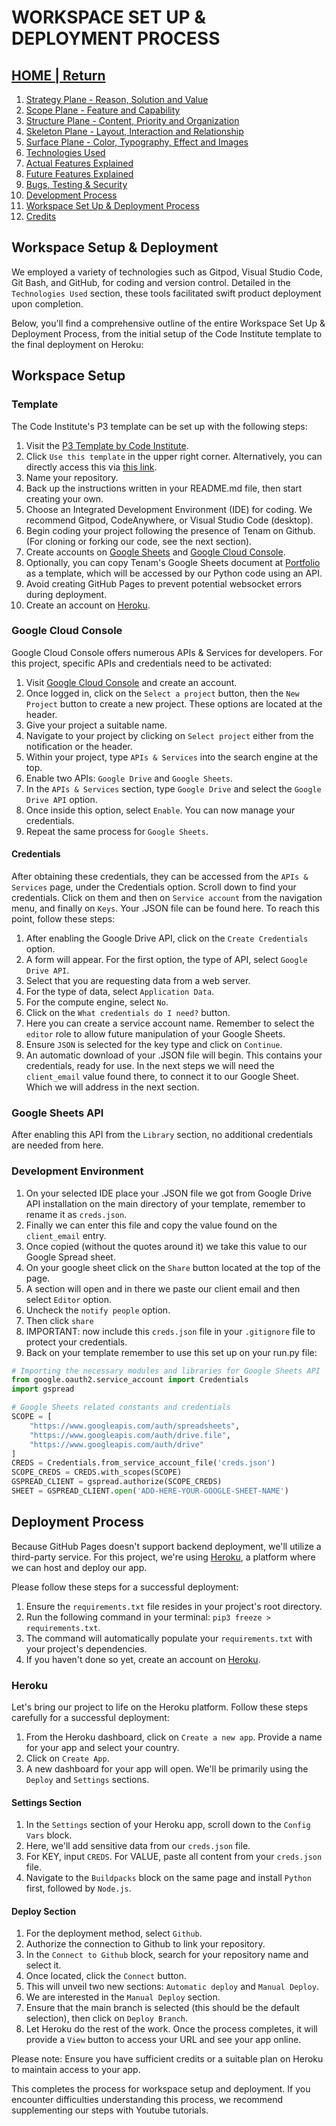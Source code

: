 # WORKSPACE SET UP & DEPLOYMENT PROCESS

## [HOME | Return](https://github.com/plexoio/tenam/blob/main/README.md)

1. [Strategy Plane - Reason, Solution and Value](https://github.com/plexoio/tenam/blob/main/documentation/assets/readme/strategy.md)
2. [Scope Plane - Feature and Capability](https://github.com/plexoio/tenam/blob/main/documentation/assets/readme/scope.md)
3. [Structure Plane - Content, Priority and Organization](https://github.com/plexoio/tenam/blob/main/documentation/assets/readme/structure.md)
4. [Skeleton Plane - Layout, Interaction and Relationship](https://github.com/plexoio/tenam/blob/main/documentation/assets/readme/skeleton.md)
5. [Surface Plane - Color, Typography, Effect and Images](https://github.com/plexoio/tenam/blob/main/documentation/assets/readme/surface.md)
6. [Technologies Used](https://github.com/plexoio/tenam/blob/main/documentation/assets/readme/technologies.md)
7. [Actual Features Explained](https://github.com/plexoio/tenam/blob/main/documentation/assets/readme/actual_features.md)
8. [Future Features Explained](https://github.com/plexoio/tenam/blob/main/documentation/assets/readme/future_features.md)
9. [Bugs, Testing & Security](https://github.com/plexoio/tenam/blob/main/documentation/assets/readme/bugs_testing.md)
10. [Development Process](https://github.com/plexoio/tenam/blob/main/documentation/assets/readme/development.md)
11. [Workspace Set Up & Deployment Process](https://github.com/plexoio/tenam/blob/main/documentation/assets/readme/deployment.md)
12. [Credits](https://github.com/plexoio/tenam/blob/main/documentation/assets/readme/credits.md)

## Workspace Setup & Deployment

We employed a variety of technologies such as Gitpod, Visual Studio Code, Git Bash, and GitHub, for coding and version control. Detailed in the `Technologies Used` section, these tools facilitated swift product deployment upon completion.

Below, you'll find a comprehensive outline of the entire Workspace Set Up & Deployment Process, from the initial setup of the Code Institute template to the final deployment on Heroku:

## Workspace Setup

### Template

The Code Institute's P3 template can be set up with the following steps:

1. Visit the [P3 Template by Code Institute](https://github.com/Code-Institute-Org/p3-template).
2. Click `Use this template` in the upper right corner. Alternatively, you can directly access this via [this link](https://github.com/Code-Institute-Org/p3-template/generate).
3. Name your repository.
4. Back up the instructions written in your README.md file, then start creating your own.
5. Choose an Integrated Development Environment (IDE) for coding. We recommend Gitpod, CodeAnywhere, or Visual Studio Code (desktop).
6. Begin coding your project following the presence of Tenam on Github. (For cloning or forking our code, see the next section).
7. Create accounts on [Google Sheets](https://www.google.com/sheets/about/) and [Google Cloud Console](https://console.cloud.google.com/).
8. Optionally, you can copy Tenam's Google Sheets document at [Portfolio](https://docs.google.com/spreadsheets/d/1IEaXqnPewHWOS8JB6kf074AWygVKgqplSE1WjHs-T28/edit?usp=sharing) as a template, which will be accessed by our Python code using an API.
9. Avoid creating GitHub Pages to prevent potential websocket errors during deployment.
10. Create an account on [Heroku](https://heroku.com).

### Google Cloud Console

Google Cloud Console offers numerous APIs & Services for developers. For this project, specific APIs and credentials need to be activated:

1. Visit [Google Cloud Console](https://console.cloud.google.com/) and create an account.
2. Once logged in, click on the `Select a project` button, then the `New Project` button to create a new project. These options are located at the header.
3. Give your project a suitable name.
4. Navigate to your project by clicking on `Select project` either from the notification or the header.
5. Within your project, type `APIs & Services` into the search engine at the top.
6. Enable two APIs: `Google Drive` and `Google Sheets`.
7. In the `APIs & Services` section, type `Google Drive` and select the `Google Drive API` option.
8. Once inside this option, select `Enable`. You can now manage your credentials.
9. Repeat the same process for `Google Sheets`.

#### Credentials

After obtaining these credentials, they can be accessed from the `APIs & Services` page, under the Credentials option. Scroll down to find your credentials. Click on them and then on `Service account` from the navigation menu, and finally on `Keys`. Your .JSON file can be found here. To reach this point, follow these steps:

1. After enabling the Google Drive API, click on the `Create Credentials` option.
2. A form will appear. For the first option, the type of API, select `Google Drive API`.
3. Select that you are requesting data from a web server.
4. For the type of data, select `Application Data`.
5. For the compute engine, select `No`.
6. Click on the `What credentials do I need?` button.
7. Here you can create a service account name. Remember to select the `editor` role to allow future manipulation of your Google Sheets.
8. Ensure `JSON` is selected for the key type and click on `Continue`.
9. An automatic download of your .JSON file will begin. This contains your credentials, ready for use. In the next steps we will need the `client_email` value found there, to connect it to our Google Sheet. Which we will address in the next section.

### Google Sheets API

After enabling this API from the `Library` section, no additional credentials are needed from here.

### Development Environment

1. On your selected IDE place your .JSON file we got from Google Drive API installation on the main directory of your template, remember to rename it as `creds.json`.
2. Finally we can enter this file and copy the value found on the `client_email` entry.
3. Once copied (without the quotes around it) we take this value to our Google Spread sheet.
4. On your google sheet click on the `Share` button located at the top of the page.
5. A section will open and in there we paste our client email and then select `Editor` option.
6. Uncheck the `notify people` option.
7. Then click `share`
8. IMPORTANT: now include this `creds.json` file in your `.gitignore` file to protect your credentials.
9. Back on your template remember to use this set up on your run.py file:

```python
# Importing the necessary modules and libraries for Google Sheets API
from google.oauth2.service_account import Credentials
import gspread

# Google Sheets related constants and credentials
SCOPE = [
    "https://www.googleapis.com/auth/spreadsheets",
    "https://www.googleapis.com/auth/drive.file",
    "https://www.googleapis.com/auth/drive"
]
CREDS = Credentials.from_service_account_file('creds.json')
SCOPE_CREDS = CREDS.with_scopes(SCOPE)
GSPREAD_CLIENT = gspread.authorize(SCOPE_CREDS)
SHEET = GSPREAD_CLIENT.open('ADD-HERE-YOUR-GOOGLE-SHEET-NAME')
```

## Deployment Process

Because GitHub Pages doesn't support backend deployment, we'll utilize a third-party service. For this project, we're using [Heroku](https://heroku.com/), a platform where we can host and deploy our app.

Please follow these steps for a successful deployment:

1. Ensure the `requirements.txt` file resides in your project's root directory.
2. Run the following command in your terminal: `pip3 freeze > requirements.txt`.
3. The command will automatically populate your `requirements.txt` with your project's dependencies.
4. If you haven't done so yet, create an account on [Heroku](https://heroku.com/).

### Heroku

Let's bring our project to life on the Heroku platform. Follow these steps carefully for a successful deployment:

1. From the Heroku dashboard, click on `Create a new app`. Provide a name for your app and select your country.
2. Click on `Create App`.
3. A new dashboard for your app will open. We'll be primarily using the `Deploy` and `Settings` sections.

#### Settings Section

1. In the `Settings` section of your Heroku app, scroll down to the `Config Vars` block.
2. Here, we'll add sensitive data from our `creds.json` file.
3. For KEY, input `CREDS`. For VALUE, paste all content from your `creds.json` file.
4. Navigate to the `Buildpacks` block on the same page and install `Python` first, followed by `Node.js`.

#### Deploy Section

1. For the deployment method, select `Github`.
2. Authorize the connection to Github to link your repository.
3. In the `Connect to Github` block, search for your repository name and select it.
4. Once located, click the `Connect` button.
5. This will unveil two new sections: `Automatic deploy` and `Manual Deploy`.
6. We are interested in the `Manual Deploy` section.
7. Ensure that the main branch is selected (this should be the default selection), then click on `Deploy Branch`.
8. Let Heroku do the rest of the work. Once the process completes, it will provide a `View` button to access your URL and see your app online.

Please note: Ensure you have sufficient credits or a suitable plan on Heroku to maintain access to your app.

This completes the process for workspace setup and deployment. If you encounter difficulties understanding this process, we recommend supplementing our steps with Youtube tutorials.
